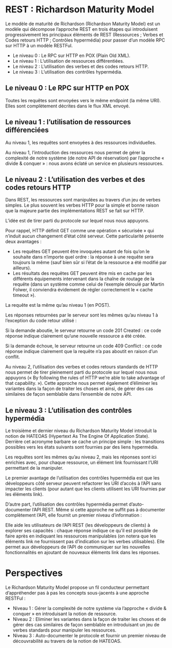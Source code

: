 # REST : Richardson Maturity Model
Le modèle de maturité de Richardson (Richardson Maturity Model) est un modèle qui décompose l’approche REST en trois étapes qui introduisent progressivement les principaux éléments de REST (Ressources ; Verbes et Codes retours HTTP ; Contrôles hypermédia) pour passer d’un modèle RPC sur HTTP à un modèle RESTFul.

- Le niveau 0 : Le RPC sur HTTP en POX (Plain Old XML).
- Le niveau 1 : L’utilisation de ressources différentiées.
- Le niveau 2 : L’utilisation des verbes et des codes retours HTTP.
- Le niveau 3 : L’utilisation des contrôles hypermédia.

## Le niveau 0 : Le RPC sur HTTP en POX
Toutes les requêtes sont envoyées vers le même endpoint (la même URI). Elles sont complètement décrites dans le flux XML envoyé.

## Le niveau 1 : l’utilisation de ressources différenciées
Au niveau 1, les requêtes sont envoyées à des ressources individuelles.

Au niveau 1, l’introduction des ressources nous permet de gérer la complexité de notre système (de notre API de réservation) par l’approche « divide & conquer » : nous avons éclaté un service en plusieurs ressources.

## Le niveau 2 : L’utilisation des verbes et des codes retours HTTP
Dans REST, les ressources sont manipulées au travers d’un jeu de verbes simples. Le plus souvent les verbes HTTP pour la simple et bonne raison que la majeure partie des implémentations REST se fait sur HTTP.

L’idée est de tirer parti du protocole sur lequel nous nous appuyons. 

Pour rappel, HTTP définit GET comme une opération « sécurisée » qui n’induit aucun changement d’état côté serveur. Cette particularité présente deux avantages :
- Les requêtes GET peuvent être invoquées autant de fois qu’on le souhaite dans n’importe quel ordre : la réponse à une requête sera toujours la même (sauf bien sûr si l’état de la ressource a été modifié par ailleurs).
- Les résultats des requêtes GET peuvent être mis en cache par les différents équipements intervenant dans la chaîne de routage de la requête (dans un système comme celui de l’exemple déroulé par Martin Folwer, il conviendra évidement de régler correctement le « cache timeout »).

La requête est la même qu’au niveau 1 (en POST).

Les réponses retournées par le serveur sont les mêmes qu’au niveau 1 à l’exception du code retour utilisé :

Si la demande aboutie, le serveur retourne un code 201 Created : ce code réponse indique clairement qu’une nouvelle ressource a été créée.

Si la demande échoue, le serveur retourne un code 409 Conflict : ce code réponse indique clairement que la requête n’a pas aboutit en raison d’un conflit.  

Au niveau 2, l’utilisation des verbes et codes retours standards de HTTP nous permet de tirer pleinement parti du protocole sur lequel nous nous appuyons (« By following the rules of HTTP we’re able to take advantage of that capability. »).
Cette approche nous permet également d’éliminer les variantes dans la façon de traiter les choses et ainsi, de gérer des cas similaires de façon semblable dans l’ensemble de notre API.

## Le niveau 3 : L’utilisation des contrôles hypermédia

Le troisième et dernier niveau du Richardson Maturity Model introduit la notion de HATEOAS (Hypertext As The Engine Of Application State). Derrière cet acronyme barbare se cache un principe simple : les transitions possibles vers les états suivants sont fournies par des liens hypermédia.

Les requêtes sont les mêmes qu’au niveau 2, mais les réponses sont ici enrichies avec, pour chaque ressource, un élément link fournissant l’URI permettant de la manipuler.
  
Le premier avantage de l’utilisation des contrôles hypermédia est que les développeurs côté serveur peuvent refactorer les URI d’accès à l’API sans impacter les clients (pour autant que les clients utilisent les URI fournies par les éléments link).

D’autre part, l’utilisation des contrôles hypermédia permet d’auto-documenter l’API REST. Même si cette approche ne suffit pas à documenter complètement l’API, elle fournit un premier niveau d’information :

Elle aide les utilisateurs de l’API REST (les développeurs de clients) à explorer ses capacités : chaque réponse indique ce qu’il est possible de faire après en indiquant les ressources manipulables (on notera que les éléments link ne fournissent pas d’indication sur les verbes utilisables).
Elle permet aux développeurs de l’API de communiquer sur les nouvelles fonctionnalités en ajoutant de nouveaux éléments link dans les réponses.

# Perspectives
Le Richardson Maturity Model propose un fil conducteur permettant d’appréhender pas à pas les concepts sous-jacents à une approche RESTFul :

- Niveau 1 : Gérer la complexité de notre système via l’approche « divide & conquer » en introduisant la notion de ressource.
- Niveau 2 : Eliminer les variantes dans la façon de traiter les choses et de gérer des cas similaires de façon semblable en introduisant un jeu de verbes standards pour manipuler les ressources.
- Niveau 3 : Auto-documenter le protocole et fournir un premier niveau de découvrabilité au travers de la notion de HATEOAS.
